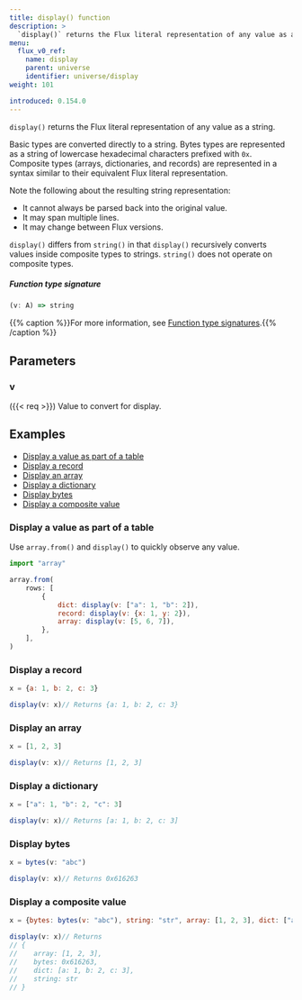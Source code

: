 ```yaml
---
title: display() function
description: >
  `display()` returns the Flux literal representation of any value as a string.
menu:
  flux_v0_ref:
    name: display
    parent: universe
    identifier: universe/display
weight: 101

introduced: 0.154.0
---
```


<!------------------------------------------------------------------------------

IMPORTANT: This page was generated from comments in the Flux source code. Any
edits made directly to this page will be overwritten the next time the
documentation is generated. 

To make updates to this documentation, update the function comments above the
function definition in the Flux source code:

https://github.com/influxdata/flux/blob/master/stdlib/universe/universe.flux#L3538-L3538

Contributing to Flux: https://github.com/influxdata/flux#contributing
Fluxdoc syntax: https://github.com/influxdata/flux/blob/master/docs/fluxdoc.md

------------------------------------------------------------------------------->

`display()` returns the Flux literal representation of any value as a string.

Basic types are converted directly to a string.
Bytes types are represented as a string of lowercase hexadecimal characters prefixed with `0x`.
Composite types (arrays, dictionaries, and records) are represented in a syntax similar
to their equivalent Flux literal representation.

Note the following about the resulting string representation:
- It cannot always be parsed back into the original value.
- It may span multiple lines.
- It may change between Flux versions.

`display()` differs from `string()` in that `display()` recursively converts values inside
composite types to strings. `string()` does not operate on composite types.

##### Function type signature

```js
(v: A) => string
```

{{% caption %}}For more information, see [Function type signatures](/flux/v0/function-type-signatures/).{{% /caption %}}

## Parameters

### v
({{< req >}})
Value to convert for display.




## Examples

- [Display a value as part of a table](#display-a-value-as-part-of-a-table)
- [Display a record](#display-a-record)
- [Display an array](#display-an-array)
- [Display a dictionary](#display-a-dictionary)
- [Display bytes](#display-bytes)
- [Display a composite value](#display-a-composite-value)

### Display a value as part of a table

Use `array.from()` and `display()` to quickly observe any value.

```js
import "array"

array.from(
    rows: [
        {
            dict: display(v: ["a": 1, "b": 2]),
            record: display(v: {x: 1, y: 2}),
            array: display(v: [5, 6, 7]),
        },
    ],
)

```


### Display a record

```js
x = {a: 1, b: 2, c: 3}

display(v: x)// Returns {a: 1, b: 2, c: 3}


```


### Display an array

```js
x = [1, 2, 3]

display(v: x)// Returns [1, 2, 3]


```


### Display a dictionary

```js
x = ["a": 1, "b": 2, "c": 3]

display(v: x)// Returns [a: 1, b: 2, c: 3]


```


### Display bytes

```js
x = bytes(v: "abc")

display(v: x)// Returns 0x616263


```


### Display a composite value

```js
x = {bytes: bytes(v: "abc"), string: "str", array: [1, 2, 3], dict: ["a": 1, "b": 2, "c": 3]}

display(v: x)// Returns
// {
//    array: [1, 2, 3],
//    bytes: 0x616263,
//    dict: [a: 1, b: 2, c: 3],
//    string: str
// }


```

